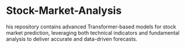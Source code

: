 # Stock-Market-Analysis
his repository contains advanced Transformer-based models for stock market prediction, leveraging both technical indicators and fundamental analysis to deliver accurate and data-driven forecasts.
